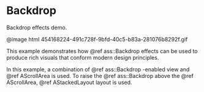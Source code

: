# Backdrop

<!-- aui:example ui -->
Backdrop effects demo.

@image html 454168224-491c728f-9bfd-40c5-b83a-281076b8292f.gif

This example demonstrates how @ref ass::Backdrop effects can be used to produce rich visuals that conform modern design
principles.

In this example, a combination of @ref ass::Backdrop -enabled view and @ref AScrollArea is used. To raise the
@ref ass::Backdrop above the @ref AScrollArea, @ref AStackedLayout layout is used.

<!-- aui:include examples/ui/backdrop/src/main.cpp -->
